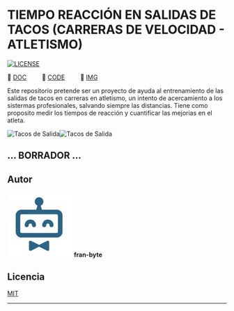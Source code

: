 # TIEMPO REACCIÓN EN SALIDAS DE TACOS (CARRERAS DE VELOCIDAD - ATLETISMO)

[![LICENSE](https://img.shields.io/badge/license-MIT-lightgrey.svg)](/LICENSE.txt)

📕  [DOC](/doc)         📕  [CODE](/code)         📕  [IMG](/img)        


Este repositorio pretende ser un proyecto de ayuda al entrenamiento de las salidas de tacos en carreras en atletismo, un intento de acercamiento a los sistermas profesionales, salvando siempre las distancias.
Tiene como proposito medir los tiempos de reacción y cuantificar las mejorias en el atleta.

![Tacos de Salida](https://github.com/fran-byte/tiempo_reaccion/blob/main/mdArchives/tacos_salida_horizontal.jpg)![Tacos de Salida](https://github.com/fran-byte/tiempo_reaccion/blob/main/mdArchives/tacos_salida.jpg)

## ... BORRADOR ...

## Autor ️
<img src="mdArchives/logo.png"/> **fran-byte**



## Licencia
[MIT](https://choosealicense.com/licenses/mit/)

---
